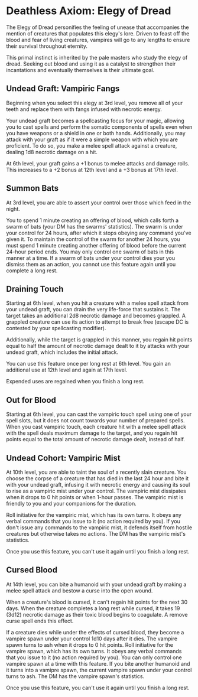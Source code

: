 # Deathless Axiom: Elegy of Dread
The Elegy of Dread personifies the feeling of unease that accompanies the mention of creatures that populates this elegy's lore. Driven to feast off the blood and fear of living creatures, vampires will go to any lengths to ensure their survival throughout eternity.

This primal instinct is inherited by the pale masters who study the elegy of dread. Seeking out blood and using it as a catalyst to strengthen their incantations and eventually themselves is their ultimate goal.

## Undead Graft: Vampiric Fangs
Beginning when you select this elegy at 3rd level, you remove all of your teeth and replace them with fangs infused with necrotic energy.

Your undead graft becomes a spellcasting focus for your magic, allowing you to cast spells and perform the somatic components of spells even when you have weapons or a shield in one or both hands. Additionally, you may attack with your graft as if it were a simple weapon with which you are proficient. To do so, you make a melee spell attack against a creature, dealing 1d8 necrotic damage on a hit.

At 6th level, your graft gains a +1 bonus to melee attacks and damage rolls. This increases to a +2 bonus at 12th level and a +3 bonus at 17th level.

## Summon Bats
At 3rd level, you are able to assert your control over those which feed in the night.

You to spend 1 minute creating an offering of blood, which calls forth a swarm of bats (your DM has the swarms' statistics). The swarm is under your control for 24 hours, after which it stops obeying any command you've given it. To maintain the control of the swarm for another 24 hours, you must spend 1 minute creating another offering of blood before the current 24-hour period ends. You may only control one swarm of bats in this manner at a time. If a swarm of bats under your control dies your you dismiss them as an action, you cannot use this feature again until you complete a long rest.

## Draining Touch
Starting at 6th level, when you hit a creature with a melee spell attack from your undead graft, you can drain the very life-force that sustains it. The target takes an additional 2d8 necrotic damage and becomes grappled. A grappled creature can use its action to attempt to break free (escape DC is contested by your spellcasting modifier).

Additionally, while the target is grappled in this manner, you regain hit points equal to half the amount of necrotic damage dealt to it by attacks with your undead graft, which includes the initial attack.

You can use this feature once per long rest at 6th level. You gain an additional use at 12th level and again at 17th level.

Expended uses are regained when you finish a long rest.

## Out for Blood
Starting at 6th level, you can cast the vampiric touch spell using one of your spell slots, but it does not count towards your number of prepared spells. When you cast vampiric touch, each creature hit with a melee spell attack with the spell deals maximum damage to the target, and you regain hit points equal to the total amount of necrotic damage dealt, instead of half.

## Undead Cohort: Vampiric Mist
At 10th level, you are able to taint the soul of a recently slain creature. You choose the corpse of a creature that has died in the last 24 hour and bite it with your undead graft, infusing it with necrotic energy and causing its soul to rise as a vampiric mist under your control. The vampiric mist dissipates when it drops to 0 hit points or when 1-hour passes. The vampiric mist is friendly to you and your companions for the duration.

Roll initiative for the vampiric mist, which has its own turns. It obeys any verbal commands that you issue to it (no action required by you). If you don't issue any commands to the vampiric mist, it defends itself from hostile creatures but otherwise takes no actions. The DM has the vampiric mist's statistics.

Once you use this feature, you can't use it again until you finish a long rest.

## Cursed Blood
At 14th level, you can bite a humanoid with your undead graft by making a melee spell attack and bestow a curse into the open wound. 

When a creature's blood is cursed, it can't regain hit points for the next 30 days. When the creature completes a long rest while cursed, it takes 19 (3d12) necrotic damage as their toxic blood begins to coagulate. A remove curse spell ends this effect.

If a creature dies while under the effects of cursed blood, they become a vampire spawn under your control 1d10 days after it dies. The vampire spawn turns to ash when it drops to 0 hit points. Roll initiative for the vampire spawn, which has its own turns. It obeys any verbal commands that you issue to it (no action required by you). You can only control one vampire spawn at a time with this feature. If you bite another humanoid and it turns into a vamipre spawn, the current vampire spawn under your control turns to ash. The DM has the vampire spawn's statistics.

Once you use this feature, you can't use it again until you finish a long rest.

